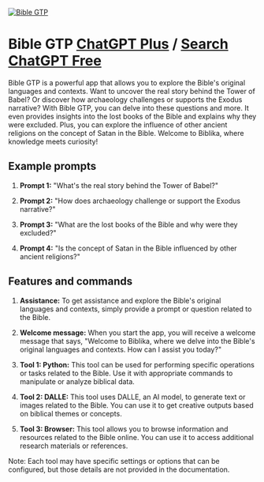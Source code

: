 
[![Bible GTP](https://files.oaiusercontent.com/file-xsLnkH02zoUAzwIheTwOzuRX?se=2123-10-17T20%3A00%3A37Z&sp=r&sv=2021-08-06&sr=b&rscc=max-age%3D31536000%2C%20immutable&rscd=attachment%3B%20filename%3D7d9b1be3-b396-46a3-bc38-490145fbf9da.png&sig=/VUYUtLrAMhuWlZ5pO9cQBfke1W5wE3ybTOJQjitMhE%3D)](https://chat.openai.com/g/g-Yfb5KQeO0-bible-gtp)

# Bible GTP [ChatGPT Plus](https://chat.openai.com/g/g-Yfb5KQeO0-bible-gtp) / [Search ChatGPT Free](https://gptcall.net/index.html#/?search=Bible%20GTP)

Bible GTP is a powerful app that allows you to explore the Bible's original languages and contexts. Want to uncover the real story behind the Tower of Babel? Or discover how archaeology challenges or supports the Exodus narrative? With Bible GTP, you can delve into these questions and more. It even provides insights into the lost books of the Bible and explains why they were excluded. Plus, you can explore the influence of other ancient religions on the concept of Satan in the Bible. Welcome to Biblika, where knowledge meets curiosity!

## Example prompts

1. **Prompt 1:** "What's the real story behind the Tower of Babel?"

2. **Prompt 2:** "How does archaeology challenge or support the Exodus narrative?"

3. **Prompt 3:** "What are the lost books of the Bible and why were they excluded?"

4. **Prompt 4:** "Is the concept of Satan in the Bible influenced by other ancient religions?"

## Features and commands

1. **Assistance:** To get assistance and explore the Bible's original languages and contexts, simply provide a prompt or question related to the Bible.

2. **Welcome message:** When you start the app, you will receive a welcome message that says, "Welcome to Biblika, where we delve into the Bible's original languages and contexts. How can I assist you today?"

3. **Tool 1: Python:** This tool can be used for performing specific operations or tasks related to the Bible. Use it with appropriate commands to manipulate or analyze biblical data.

4. **Tool 2: DALLE:** This tool uses DALLE, an AI model, to generate text or images related to the Bible. You can use it to get creative outputs based on biblical themes or concepts.

5. **Tool 3: Browser:** This tool allows you to browse information and resources related to the Bible online. You can use it to access additional research materials or references.

Note: Each tool may have specific settings or options that can be configured, but those details are not provided in the documentation.


